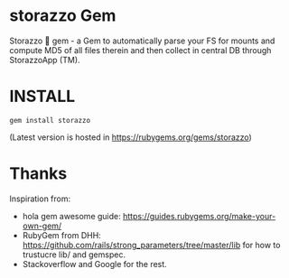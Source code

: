 
# storazzo Gem

Storazzo 💎 gem - a Gem to automatically parse your FS for mounts and compute MD5 of all files therein and then collect in central DB through StorazzoApp (TM).

# INSTALL

`gem install storazzo`

(Latest version is hosted in https://rubygems.org/gems/storazzo)

# Thanks

Inspiration from:

* hola gem awesome guide: https://guides.rubygems.org/make-your-own-gem/
* RubyGem from DHH: https://github.com/rails/strong_parameters/tree/master/lib for how to trustucre lib/ and gemspec.
* Stackoverflow and Google for the rest.
